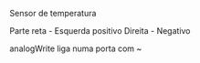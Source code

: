 Sensor de temperatura

Parte reta - Esquerda positivo
Direita - Negativo

analogWrite liga numa porta com ~
